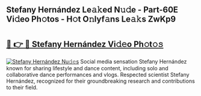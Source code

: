 ## Stefany Hernández Le𝚊𝚔ed N𝚞𝚍e - Part-60E Vi𝚍eo Ph𝚘tos - H𝚘t O𝚗lyf𝚊ns Le𝚊𝚔s ZwKp9

# <h2><a href="http://hf7lr4g.feru.top/?c=Stefany+Hern%c3%a1ndez">🔗 👉 🔴 Stefany Hernández Vi𝚍𝚎o Ph𝚘t𝚘𝚜</a></h2>

[![Stefany Hernández Nu𝚍𝚎s](https://i.imgur.com/0TWrTi3.gif)](http://hf7lr4g.feru.top/?c=Stefany+Hern%c3%a1ndez)
Social media sensation Stefany Hernández known for sharing lifestyle and dance content, including solo and collaborative dance performances and vlogs. Respected scientist Stefany Hernández, recognized for their groundbreaking research and contributions to their field. 
